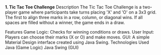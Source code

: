**1. Tic Tac Toe Challenge**
Description
The Tic Tac Toe Challenge is a two-player game where participants take turns placing 'X' and 'O' on a 3x3 grid. The first to align three marks in a row, column, or diagonal wins. If all spaces are filled without a winner, the game ends in a draw.

Features
Game Logic: Checks for winning conditions or draws.
User Input: Players can choose their marks (X or O) and make moves.
GUI: A simple Material Design interface created using Java Swing.
Technologies Used
Java (Game Logic)
Java Swing (GUI)
